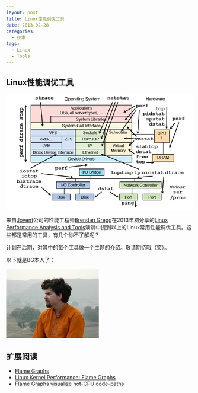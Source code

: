 ```yaml
---
layout: post
title: Linux性能调优工具
date: 2013-02-28
categories:
  - 技术
tags:
  - Linux
  - Tools
---
```

## Linux性能调优工具

![](/img/article/2013-02/28-01.jpg)

来自[Joyent](http://www.joyent.com/)公司的性能工程师[Brendan Gregg](http://www.brendangregg.com/)在2013年初分享的[Linux Performance Analysis and Tools](http://t.cn/zYOBs6B)演讲中提到以上的Linux常用性能调优工具。这些都是常用的工具，有几个你不了解呢？

计划在后期，对其中的每个工具做一个主题的介绍。敬请期待哦（笑）。

以下就是BG本人了：

![](/img/article/2013-02/28-02.jpg)


## 扩展阅读

* [Flame Graphs](http://dtrace.org/blogs/brendan/2011/12/16/flame-graphs)
* [Linux Kernel Performance: Flame Graphs](http://dtrace.org/blogs/brendan/2012/03/17/linux-kernel-performance-flame-graphs)
* [Flame Graphs visualize hot-CPU code-paths](https://github.com/brendangregg/FlameGraph)

